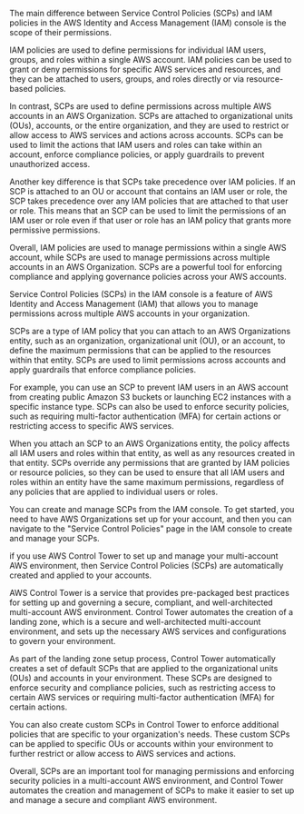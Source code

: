 The main difference between Service Control Policies (SCPs) and IAM policies in the AWS Identity and Access Management (IAM) console is the scope of their permissions.

IAM policies are used to define permissions for individual IAM users, groups, and roles within a single AWS account. IAM policies can be used to grant or deny permissions for specific AWS services and resources, and they can be attached to users, groups, and roles directly or via resource-based policies.

In contrast, SCPs are used to define permissions across multiple AWS accounts in an AWS Organization. SCPs are attached to organizational units (OUs), accounts, or the entire organization, and they are used to restrict or allow access to AWS services and actions across accounts. SCPs can be used to limit the actions that IAM users and roles can take within an account, enforce compliance policies, or apply guardrails to prevent unauthorized access.

Another key difference is that SCPs take precedence over IAM policies. If an SCP is attached to an OU or account that contains an IAM user or role, the SCP takes precedence over any IAM policies that are attached to that user or role. This means that an SCP can be used to limit the permissions of an IAM user or role even if that user or role has an IAM policy that grants more permissive permissions.

Overall, IAM policies are used to manage permissions within a single AWS account, while SCPs are used to manage permissions across multiple accounts in an AWS Organization. SCPs are a powerful tool for enforcing compliance and applying governance policies across your AWS accounts.

Service Control Policies (SCPs) in the IAM console is a feature of AWS Identity and Access Management (IAM) that allows you to manage permissions across multiple AWS accounts in your organization.

SCPs are a type of IAM policy that you can attach to an AWS Organizations entity, such as an organization, organizational unit (OU), or an account, to define the maximum permissions that can be applied to the resources within that entity. SCPs are used to limit permissions across accounts and apply guardrails that enforce compliance policies.

For example, you can use an SCP to prevent IAM users in an AWS account from creating public Amazon S3 buckets or launching EC2 instances with a specific instance type. SCPs can also be used to enforce security policies, such as requiring multi-factor authentication (MFA) for certain actions or restricting access to specific AWS services.

When you attach an SCP to an AWS Organizations entity, the policy affects all IAM users and roles within that entity, as well as any resources created in that entity. SCPs override any permissions that are granted by IAM policies or resource policies, so they can be used to ensure that all IAM users and roles within an entity have the same maximum permissions, regardless of any policies that are applied to individual users or roles.

You can create and manage SCPs from the IAM console. To get started, you need to have AWS Organizations set up for your account, and then you can navigate to the "Service Control Policies" page in the IAM console to create and manage your SCPs.

if you use AWS Control Tower to set up and manage your multi-account AWS environment, then Service Control Policies (SCPs) are automatically created and applied to your accounts.

AWS Control Tower is a service that provides pre-packaged best practices for setting up and governing a secure, compliant, and well-architected multi-account AWS environment. Control Tower automates the creation of a landing zone, which is a secure and well-architected multi-account environment, and sets up the necessary AWS services and configurations to govern your environment.

As part of the landing zone setup process, Control Tower automatically creates a set of default SCPs that are applied to the organizational units (OUs) and accounts in your environment. These SCPs are designed to enforce security and compliance policies, such as restricting access to certain AWS services or requiring multi-factor authentication (MFA) for certain actions.

You can also create custom SCPs in Control Tower to enforce additional policies that are specific to your organization's needs. These custom SCPs can be applied to specific OUs or accounts within your environment to further restrict or allow access to AWS services and actions.

Overall, SCPs are an important tool for managing permissions and enforcing security policies in a multi-account AWS environment, and Control Tower automates the creation and management of SCPs to make it easier to set up and manage a secure and compliant AWS environment.


